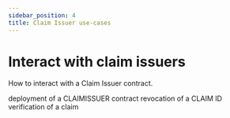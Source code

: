 ```yaml
---
sidebar_position: 4
title: Claim Issuer use-cases
---
```


# Interact with claim issuers

How to interact with a Claim Issuer contract.

deployment of a CLAIMISSUER contract
revocation of a CLAIM ID
verification of a claim
